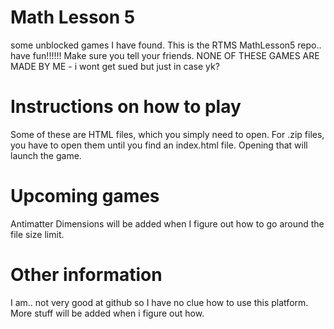 # Math Lesson 5
some unblocked games I have found.
This is the RTMS MathLesson5 repo.. have fun!!!!!! Make sure you tell your friends.
NONE OF THESE GAMES ARE MADE BY ME - i wont get sued but just in case yk?
# Instructions on how to play
Some of these are HTML files, which you simply need to open. For .zip files, you have to open them until you find an index.html file. Opening that will launch the game.
# Upcoming games
Antimatter Dimensions will be added when I figure out how to go around the file size limit.
# Other information
I am.. not very good at github so I have no clue how to use this platform. More stuff will be added when i figure out how.
